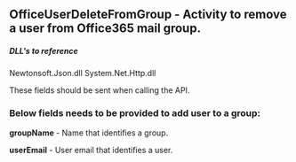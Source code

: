 ## OfficeUserDeleteFromGroup - Activity to remove a user from Office365 mail group.

##### DLL's to reference
Newtonsoft.Json.dll
System.Net.Http.dll

These fields should be sent when calling the API.

### Below fields needs to be provided to add user to a group:
**groupName**       - Name that identifies a group.

**userEmail**		- User email that identifies a user.                    
